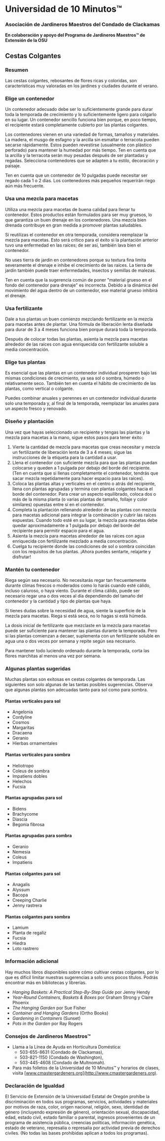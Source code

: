 # Universidad de 10 Minutos™

### Asociación de Jardineros Maestros del Condado de Clackamas  
**En colaboración y apoyo del Programa de Jardineros Maestros™ de Extensión de la OSU**  

## Cestas Colgantes  

### Resumen  
Las cestas colgantes, rebosantes de flores ricas y coloridas, son características muy valoradas en los jardines y ciudades durante el verano.  

### Elige un contenedor  
Un contenedor adecuado debe ser lo suficientemente grande para durar toda la temporada de crecimiento y lo suficientemente ligero para colgarlo en su lugar. Un contenedor sencillo funciona bien porque, en poco tiempo, el recipiente estará completamente cubierto por las plantas colgantes.  

Los contenedores vienen en una variedad de formas, tamaños y materiales. La madera, el musgo de esfagno y la arcilla sin esmaltar o terracota pueden secarse rápidamente. Estos pueden revestirse (usualmente con plástico perforado) para mantener la humedad por más tiempo. Ten en cuenta que la arcilla y la terracota serán muy pesadas después de ser plantadas y regadas. Selecciona contenedores que se adapten a tu estilo, decoración y paisaje.  

Ten en cuenta que un contenedor de 10 pulgadas puede necesitar ser regado cada 1 o 2 días. Los contenedores más pequeños requerirán riego aún más frecuente.  

### Usa una mezcla para macetas  
Utiliza una mezcla para macetas de buena calidad para llenar tu contenedor. Estos productos están formulados para ser muy gruesos, lo que garantiza un buen drenaje en los contenedores. Una mezcla bien drenada contribuye en gran medida a promover plantas saludables.  

Si reutilizas el contenedor en otra temporada, considera reemplazar la mezcla para macetas. Esto será crítico para el éxito si la plantación anterior tuvo una enfermedad en las raíces; de ser así, también lava bien el contenedor.  

No uses tierra de jardín en contenedores porque su textura fina limita severamente el drenaje e inhibe el crecimiento de las raíces. La tierra de jardín también puede traer enfermedades, insectos y semillas de malezas.  

Ten en cuenta que la sugerencia común de poner "material grueso en el fondo del contenedor para drenaje" es incorrecta. Debido a la dinámica del movimiento del agua dentro de un contenedor, ese material grueso inhibirá el drenaje.  

### Usa fertilizante  
Dale a tus plantas un buen comienzo mezclando fertilizante en la mezcla para macetas antes de plantar. Una fórmula de liberación lenta diseñada para durar de 3 a 4 meses funciona bien porque durará toda la temporada.  

Después de colocar todas las plantas, asienta la mezcla para macetas alrededor de las raíces con agua enriquecida con fertilizante soluble a media concentración.  

### Elige tus plantas  
Es esencial que las plantas en un contenedor individual prosperen bajo las mismas condiciones de crecimiento, ya sea sol o sombra, húmedo o relativamente seco. También ten en cuenta el hábito de crecimiento de las plantas, como vertical o colgante.  

Puedes combinar anuales y perennes en un contenedor individual durante solo una temporada y, al final de la temporada, reemplazar las anuales para un aspecto fresco y renovado.  

### Diseño y plantación  
Una vez que hayas seleccionado un recipiente y tengas las plantas y la mezcla para macetas a la mano, sigue estos pasos para tener éxito:  

1. Vierte la cantidad de mezcla para macetas que creas necesitar y mezcla un fertilizante de liberación lenta de 3 a 4 meses; sigue las instrucciones de la etiqueta para la cantidad a usar.  
2. Llena el contenedor con suficiente mezcla para que las plantas puedan colocarse y queden a 1 pulgada por debajo del borde del recipiente. (Ten en cuenta que si llenas completamente el contenedor, tendrás que sacar mezcla repetidamente para hacer espacio para las raíces).  
3. Coloca las plantas altas y verticales en el centro o atrás del recipiente, llena con plantas agrupadas y termina con plantas colgantes hacia el borde del contenedor. Para crear un aspecto equilibrado, coloca dos o más de la misma planta (o varias plantas de tamaño, follaje y color similares) opuestas entre sí en el contenedor.  
4. Completa la plantación rellenando alrededor de las plantas con mezcla para macetas adicional para integrar la combinación y cubrir las raíces expuestas. Cuando todo esté en su lugar, la mezcla para macetas debe quedar aproximadamente a 1 pulgada por debajo del borde del recipiente para permitir espacio para el agua.  
5. Asienta la mezcla para macetas alrededor de las raíces con agua enriquecida con fertilizante mezclado a media concentración.  
6. Cuelga tu recipiente donde las condiciones de sol o sombra coincidan con los requisitos de tus plantas. ¡Ahora puedes sentarte, relajarte y disfrutar!  

### Mantén tu contenedor  
Riega según sea necesario. No necesitarás regar tan frecuentemente durante climas frescos o moderados como lo harás cuando esté cálido, incluso caluroso, o haya viento. Durante el clima cálido, puede ser necesario regar una o dos veces al día dependiendo del tamaño del contenedor y la cantidad y tipo de plantas que haya.  

Si tienes dudas sobre la necesidad de agua, siente la superficie de la mezcla para macetas. Riega si está seca, no lo hagas si está húmeda.  

La dosis inicial de fertilizante que mezclaste en la mezcla para macetas puede ser suficiente para mantener las plantas durante la temporada. Pero si las plantas comienzan a decaer, suplementa con un fertilizante soluble en agua una o dos veces por semana y repite según sea necesario.  

Para mantener todo luciendo ordenado durante la temporada, corta las flores marchitas al menos una vez por semana.  

### Algunas plantas sugeridas  
Muchas plantas son exitosas en cestas colgantes de temporada. Las siguientes son solo algunas de las tantas posibles sugerencias. Observa que algunas plantas son adecuadas tanto para sol como para sombra.  

#### Plantas verticales para sol  
- Angelonia  
- Cordyline  
- Cosmos  
- Margaritas  
- Dracaena  
- Geranio  
- Hierbas ornamentales  

#### Plantas verticales para sombra  
- Heliotropo  
- Coleus de sombra  
- Impatiens dobles  
- Helechos  
- Fucsia  

#### Plantas agrupadas para sol  
- Bidens  
- Brachycome  
- Diascia  
- Begonia fibrosa  

#### Plantas agrupadas para sombra  
- Geranio  
- Nemesia  
- Coleus  
- Impatiens  

#### Plantas colgantes para sol  
- Anagalis  
- Alyssum  
- Bacopa  
- Creeping Charlie  
- Jenny rastrera  

#### Plantas colgantes para sombra  
- Lamium  
- Planta de regaliz  
- Fucsia  
- Hiedra  
- Loto rastrero  

### Información adicional  
Hay muchos libros disponibles sobre cómo cultivar cestas colgantes, por lo que es difícil limitar nuestras sugerencias a solo unos pocos títulos. Podrás encontrar más en bibliotecas y librerías.  

- *Hanging Baskets: A Practical Step-By-Step Guide* por Jenny Hendy  
- *Year-Round Containers, Baskets & Boxes* por Graham Strong y Claire Phoenix  
- *The Hanging Garden* por Sue Fisher  
- *Container and Hanging Gardens* (Ortho Books)  
- *Gardening in Containers* (Sunset)  
- *Pots in the Garden* por Ray Rogers  

### Consejos de Jardineros Maestros™  
- Llama a la Línea de Ayuda en Horticultura Doméstica:  
  - 503-655-8631 (Condado de Clackamas),  
  - 503-821-1150 (Condado de Washington),  
  - 503-445-4608 (Condado de Multnomah).  
- Para más folletos de la Universidad de 10 Minutos™ y horarios de clases, visita [www.cmastergardeners.org](http://www.cmastergardeners.org).  

### Declaración de Igualdad  
El Servicio de Extensión de la Universidad Estatal de Oregón prohíbe la discriminación en todos sus programas, servicios, actividades y materiales por motivos de raza, color, origen nacional, religión, sexo, identidad de género (incluyendo expresión de género), orientación sexual, discapacidad, edad, estado civil, estado familiar o parental, ingresos provenientes de un programa de asistencia pública, creencias políticas, información genética, estado de veterano, represalia o represalia por actividad previa de derechos civiles. (No todas las bases prohibidas aplican a todos los programas).